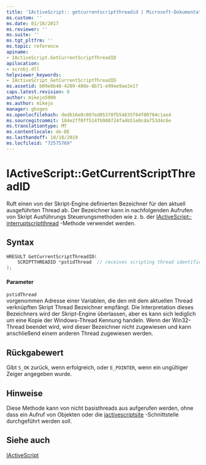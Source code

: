 ```yaml
---
title: 'IActiveScript:: getcurrentscriptthreadid | Microsoft-Dokumentation'
ms.custom: ''
ms.date: 01/18/2017
ms.reviewer: ''
ms.suite: ''
ms.tgt_pltfrm: ''
ms.topic: reference
apiname:
- IActiveScript.GetCurrentScriptThreadID
apilocation:
- scrobj.dll
helpviewer_keywords:
- IActiveScript_GetCurrentScriptThreadID
ms.assetid: b09e8b48-4209-480e-8b71-e99ee9ae2e17
caps.latest.revision: 8
author: mikejo5000
ms.author: mikejo
manager: ghogen
ms.openlocfilehash: dedb16e0c007ed05370fb54835f84f00784c1ae4
ms.sourcegitcommit: 184e2ff0ff514fb980724fa4b51e0cda753d4c6e
ms.translationtype: MT
ms.contentlocale: de-DE
ms.lasthandoff: 10/18/2019
ms.locfileid: "72575769"
---
```

# <a name="iactivescriptgetcurrentscriptthreadid"></a>IActiveScript::GetCurrentScriptThreadID
Ruft einen von der Skript-Engine definierten Bezeichner für den aktuell ausgeführten Thread ab. Der Bezeichner kann in nachfolgenden Aufrufen von Skript Ausführungs Steuerungsmethoden wie z. b. der [IActiveScript:: interruptscriptthread](../../winscript/reference/iactivescript-interruptscriptthread.md) -Methode verwendet werden.  
  
## <a name="syntax"></a>Syntax  
  
```cpp
HRESULT GetCurrentScriptThreadID(  
    SCRIPTTHREADID *pstidThread  // receives scripting thread identifier  
);  
```  
  
#### <a name="parameters"></a>Parameter  
 `pstidThread`  
 vorgenommen Adresse einer Variablen, die den mit dem aktuellen Thread verknüpften Skript Thread Bezeichner empfängt. Die Interpretation dieses Bezeichners wird der Skript-Engine überlassen, aber es kann sich lediglich um eine Kopie der Windows-Thread Kennung handeln. Wenn der Win32-Thread beendet wird, wird dieser Bezeichner nicht zugewiesen und kann anschließend einem anderen Thread zugewiesen werden.  
  
## <a name="return-value"></a>Rückgabewert  
 Gibt `S_OK` zurück, wenn erfolgreich, oder `E_POINTER`, wenn ein ungültiger Zeiger angegeben wurde.  
  
## <a name="remarks"></a>Hinweise  
 Diese Methode kann von nicht basisthreads aus aufgerufen werden, ohne dass ein Aufruf von Objekten oder die [iactivescriptsite](../../winscript/reference/iactivescriptsite.md) -Schnittstelle durchgeführt werden soll.  
  
## <a name="see-also"></a>Siehe auch  
 [IActiveScript](../../winscript/reference/iactivescript.md)